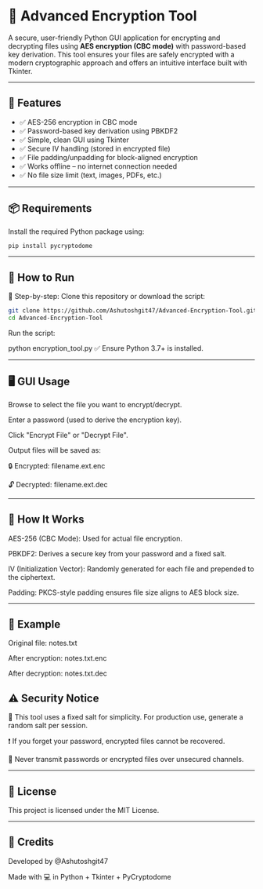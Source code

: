 # 🔐 Advanced Encryption Tool 

A secure, user-friendly Python GUI application for encrypting and decrypting files using **AES encryption (CBC mode)** with password-based key derivation. This tool ensures your files are safely encrypted with a modern cryptographic approach and offers an intuitive interface built with Tkinter.

---

## 🧩 Features

- ✅ AES-256 encryption in CBC mode  
- ✅ Password-based key derivation using PBKDF2  
- ✅ Simple, clean GUI using Tkinter  
- ✅ Secure IV handling (stored in encrypted file)  
- ✅ File padding/unpadding for block-aligned encryption  
- ✅ Works offline – no internet connection needed  
- ✅ No file size limit (text, images, PDFs, etc.)

---

## 📦 Requirements

Install the required Python package using:

```bash
pip install pycryptodome
```

---

## 🚀 How to Run

🔧 Step-by-step:
Clone this repository or download the script:

```bash
git clone https://github.com/Ashutoshgit47/Advanced-Encryption-Tool.git
cd Advanced-Encryption-Tool
```
Run the script:

python encryption_tool.py
✅ Ensure Python 3.7+ is installed.

---

## 🖥️ GUI Usage

Browse to select the file you want to encrypt/decrypt.

Enter a password (used to derive the encryption key).

Click "Encrypt File" or "Decrypt File".

Output files will be saved as:

🔒 Encrypted: filename.ext.enc

🔓 Decrypted: filename.ext.dec

---

## 🔐 How It Works

AES-256 (CBC Mode): Used for actual file encryption.

PBKDF2: Derives a secure key from your password and a fixed salt.

IV (Initialization Vector): Randomly generated for each file and prepended to the ciphertext.

Padding: PKCS-style padding ensures file size aligns to AES block size.

---

## 📁 Example

Original file: notes.txt

After encryption: notes.txt.enc

After decryption: notes.txt.dec

## ⚠️ Security Notice

🔐 This tool uses a fixed salt for simplicity.
For production use, generate a random salt per session.

❗ If you forget your password, encrypted files cannot be recovered.

🚫 Never transmit passwords or encrypted files over unsecured channels.

---

## 📜 License

This project is licensed under the MIT License.

---

## 🤝 Credits

Developed by @Ashutoshgit47

Made with 💻 in Python + Tkinter + PyCryptodome
